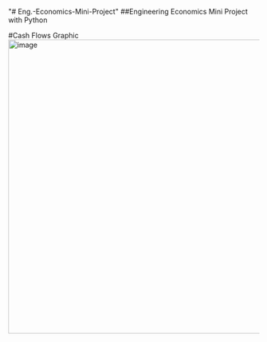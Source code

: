 "# Eng.-Economics-Mini-Project" 
##Engineering Economics Mini Project with Python 

#Cash Flows Graphic
<img width="989" height="590" alt="image" src="https://github.com/user-attachments/assets/bd62ae62-faa1-4433-8b55-a48363716ba8" />
